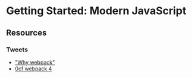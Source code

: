 # Getting Started: Modern JavaScript

## Resources

### Tweets

- ["Why webpack"](https://twitter.com/TheLarkInn/status/973957342826917889)
- [0cf webpack 4](https://twitter.com/resir014/status/971702166434889729)